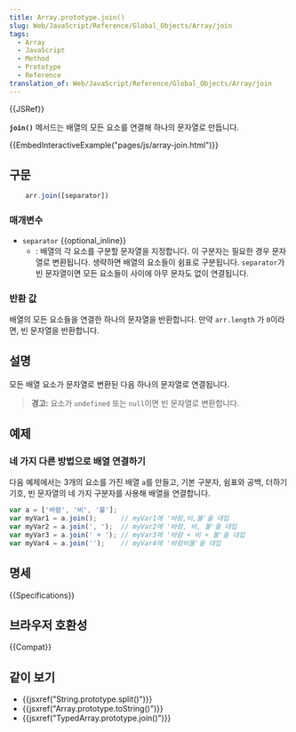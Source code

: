 ```yaml
---
title: Array.prototype.join()
slug: Web/JavaScript/Reference/Global_Objects/Array/join
tags:
  - Array
  - JavaScript
  - Method
  - Prototype
  - Reference
translation_of: Web/JavaScript/Reference/Global_Objects/Array/join
---
```

{{JSRef}}

**`join()`** 메서드는 배열의 모든 요소를 연결해 하나의 문자열로 만듭니다.

{{EmbedInteractiveExample("pages/js/array-join.html")}}

## 구문

```js
    arr.join([separator])
```

### 매개변수

- `separator` {{optional_inline}}
  - : 배열의 각 요소를 구분할 문자열을 지정합니다. 이 구분자는 필요한 경우 문자열로 변환됩니다. 생략하면 배열의 요소들이 쉼표로 구분됩니다. `separator`가 빈 문자열이면 모든 요소들이 사이에 아무 문자도 없이 연결됩니다.

### 반환 값

배열의 모든 요소들을 연결한 하나의 문자열을 반환합니다. 만약 `arr.length` 가 `0`이라면, 빈 문자열을 반환합니다.

## 설명

모든 배열 요소가 문자열로 변환된 다음 하나의 문자열로 연결됩니다.

> **경고:** 요소가 `undefined` 또는 `null`이면 빈 문자열로 변환합니다.

## 예제

### 네 가지 다른 방법으로 배열 연결하기

다음 예제에서는 3개의 요소를 가진 배열 `a`를 만들고, 기본 구분자, 쉼표와 공백, 더하기 기호, 빈 문자열의 네 가지 구분자를 사용해 배열을 연결합니다.

```js
var a = ['바람', '비', '불'];
var myVar1 = a.join();      // myVar1에 '바람,비,불'을 대입
var myVar2 = a.join(', ');  // myVar2에 '바람, 비, 불'을 대입
var myVar3 = a.join(' + '); // myVar3에 '바람 + 비 + 불'을 대입
var myVar4 = a.join('');    // myVar4에 '바람비불'을 대입
```

## 명세

{{Specifications}}

## 브라우저 호환성

{{Compat}}

## 같이 보기

- {{jsxref("String.prototype.split()")}}
- {{jsxref("Array.prototype.toString()")}}
- {{jsxref("TypedArray.prototype.join()")}}
